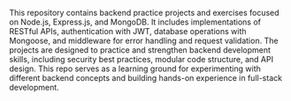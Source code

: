 This repository contains backend practice projects and exercises focused on Node.js, Express.js, and MongoDB. It includes implementations of RESTful APIs, authentication with JWT, database operations with Mongoose, and middleware for error handling and request validation. The projects are designed to practice and strengthen backend development skills, including security best practices, modular code structure, and API design. This repo serves as a learning ground for experimenting with different backend concepts and building hands-on experience in full-stack development.
